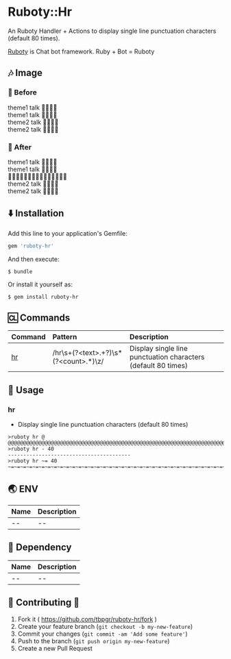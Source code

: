 # Ruboty::Hr

An Ruboty Handler + Actions to display single line punctuation characters (default 80 times).

[Ruboty](https://github.com/r7kamura/ruboty) is Chat bot framework. Ruby + Bot = Ruboty

## :notes: Image
### :baby_chick: Before

theme1 talk :man::speech_balloon::woman::speech_balloon:  
theme1 talk :man::speech_balloon::woman::speech_balloon:  
theme2 talk :woman::speech_balloon::man::speech_balloon:  
theme2 talk :woman::speech_balloon::man::speech_balloon:  

### :chicken: After
theme1 talk :man::speech_balloon::woman::speech_balloon:  
theme1 talk :man::speech_balloon::woman::speech_balloon:  
:rocket::ring::moyai::rocket::ring::moyai::rocket::ring::moyai::rocket::ring::moyai::rocket::ring::moyai:  
theme2 talk :woman::speech_balloon::man::speech_balloon:  
theme2 talk :woman::speech_balloon::man::speech_balloon:  

## :arrow_down: Installation

Add this line to your application's Gemfile:

```ruby
gem 'ruboty-hr'
```

And then execute:

    $ bundle

Or install it yourself as:

    $ gem install ruboty-hr


## :cl: Commands

|Command|Pattern|Description|
|:--|:--|:--|
|[hr](#hr)|/hr\s+(?&lt;text&gt;.+?)\s*(?&lt;count&gt;.*)\z/|Display single line punctuation characters (default 80 times)|

## :scroll: Usage
### hr
* Display single line punctuation characters (default 80 times)

~~~
>ruboty hr @
@@@@@@@@@@@@@@@@@@@@@@@@@@@@@@@@@@@@@@@@@@@@@@@@@@@@@@@@@@@@@@@@@@@@@@@@@@@@@@@@
>ruboty hr - 40
----------------------------------------
>ruboty hr ~= 40
~=~=~=~=~=~=~=~=~=~=~=~=~=~=~=~=~=~=~=~=~=~=~=~=~=~=~=~=~=~=~=~=~=~=~=~=~=~=~=~=
~~~

## :earth_asia: ENV

|Name|Description|
|:--|:--|
|--|--|

## :couple: Dependency

|Name|Description|
|:--|:--|
|--|--|

## :two_men_holding_hands: Contributing :two_women_holding_hands:

1. Fork it ( https://github.com/tbpgr/ruboty-hr/fork )
2. Create your feature branch (`git checkout -b my-new-feature`)
3. Commit your changes (`git commit -am 'Add some feature'`)
4. Push to the branch (`git push origin my-new-feature`)
5. Create a new Pull Request
